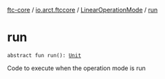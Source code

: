 [ftc-core](../../index.md) / [io.arct.ftccore](../index.md) / [LinearOperationMode](index.md) / [run](./run.md)

# run

`abstract fun run(): `[`Unit`](https://kotlinlang.org/api/latest/jvm/stdlib/kotlin/-unit/index.html)

Code to execute when the operation mode is run

